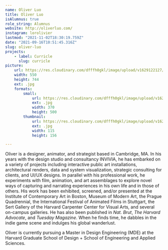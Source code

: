 ```yaml
---
name: Oliver Luo
title: Oliver Luo
isAlumnus: true
role_string: Alumnus
website: http://oliverluo.com/
instagram: lorolivier
lastmod: "2021-11-02T18:30:19.759Z"
date: "2021-09-16T10:51:45.316Z"
slug: oliver-luo
projects:
    - label: Curricle
      slug: curricle
picture:
    url: https://res.cloudinary.com/dfffh0gkl/image/upload/v1629122127/oliver_d76c6d4720.jpg
    width: 550
    height: 744
    ext: .jpg
    formats:
        small:
            url: https://res.cloudinary.com/dfffh0gkl/image/upload/v1629122127/small_oliver_d76c6d4720.jpg
            ext: .jpg
            width: 370
            height: 500
        thumbnail:
            url: https://res.cloudinary.com/dfffh0gkl/image/upload/v1629122127/thumbnail_oliver_d76c6d4720.jpg
            ext: .jpg
            width: 115
            height: 156

---
```

Oliver is a designer, animator, and strategist based in Cambridge, MA. In his years with the design studio and consultancy INVIVIA, he has embarked on a variety of projects including interactive public art installations, architectural renders, data and system visualization, strategic consulting for clients, and UI/UX designs. In parallel with his professional work, he experiments with film, animation, and art assemblages to explore novel ways of capturing and narrating experiences in his own life and in those of others. His work has been exhibited, screened, and/or presented at the Institute of Contemporary Art in Boston, Museum of Modern Art, the Prague Quadrennial, the International Festival of Animated Films in Stuttgart, the Sert Gallery of the Harvard Carpenter Center for Visual Arts, and several on-campus galleries. He has also been published in *Nat. Brut*, *The Harvard Advocate*, and *Tuesday Magazine*. When he finds time, he dabbles in the indie game scene and indulges his global wanderlust.

Oliver is currently pursuing a Master in Design Engineering (MDE) at the Harvard Graduate School of Design + School of Engineering and Applied Sciences.